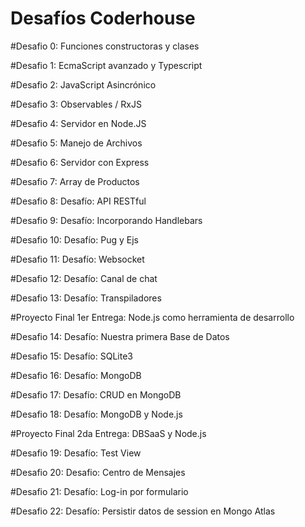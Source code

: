 # Desafíos Coderhouse

#Desafio 0: 
Funciones constructoras y clases

#Desafio 1:
EcmaScript avanzado y Typescript

#Desafio 2:
JavaScript Asincrónico

#Desafio 3:
Observables / RxJS

#Desafio 4:
Servidor en Node.JS

#Desafio 5:
Manejo de Archivos

#Desafio 6:
Servidor con Express

#Desafio 7:
Array de Productos

#Desafio 8:
Desafío: API RESTful

#Desafio 9:
Desafío: Incorporando Handlebars

#Desafio 10:
Desafío: Pug y Ejs

#Desafio 11:
Desafío: Websocket

#Desafio 12:
Desafío: Canal de chat

#Desafio 13:
Desafío: Transpiladores

#Proyecto Final 1er Entrega:
Node.js como herramienta de desarrollo

#Desafio 14:
Desafío: Nuestra primera Base de Datos

#Desafio 15:
Desafío: SQLite3

#Desafio 16:
Desafío: MongoDB

#Desafio 17:
Desafío: CRUD en MongoDB

#Desafio 18:
Desafío: MongoDB y Node.js

#Proyecto Final 2da Entrega:
DBSaaS y Node.js

#Desafio 19:
Desafío: Test View

#Desafio 20:
Desafio: Centro de Mensajes

#Desafio 21:
Desafío: Log-in por formulario

#Desafio 22:
Desafío: Persistir datos de session en Mongo Atlas
